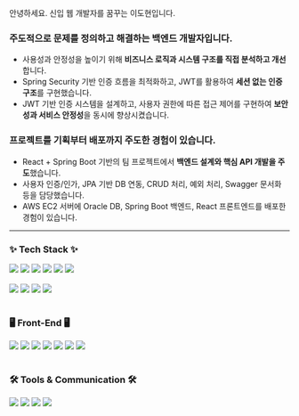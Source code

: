 안녕하세요. 신입 웹 개발자를 꿈꾸는 이도현입니다.

### 주도적으로 문제를 정의하고 해결하는 백엔드 개발자입니다.

- 사용성과 안정성을 높이기 위해 **비즈니스 로직과 시스템 구조를 직접 분석하고 개선**합니다.
- Spring Security 기반 인증 흐름을 최적화하고, JWT를 활용하여 **세션 없는 인증 구조**를 구현했습니다.
- JWT 기반 인증 시스템을 설계하고, 사용자 권한에 따른 접근 제어를 구현하여 **보안성과 서비스 안정성**을 동시에 향상시켰습니다.

### 프로젝트를 기획부터 배포까지 주도한 경험이 있습니다.

- React + Spring Boot 기반의 팀 프로젝트에서 **백엔드 설계와 핵심 API 개발을 주도**했습니다.
- 사용자 인증/인가, JPA 기반 DB 연동, CRUD 처리, 예외 처리, Swagger 문서화 등을 담당했습니다.
- AWS EC2 서버에 Oracle DB, Spring Boot 백엔드, React 프론트엔드를 배포한 경험이 있습니다.
---
<h3 align="left">✨ Tech Stack ✨</h3>

<div align="left">
  <img src="https://img.shields.io/badge/Java-%23ED8B00.svg?style=for-the-badge&logo=openjdk&logoColor=white"/>
  <img src="https://img.shields.io/badge/JDK 11-DC0D15?style=for-the-badge"/>
  <img src="https://img.shields.io/badge/Spring Boot-6DB33F?style=for-the-badge&logo=springboot&logoColor=white"/>
  <img src="https://img.shields.io/badge/Spring Security-6DB33F?style=for-the-badge&logo=springsecurity&logoColor=white"/>
  <img src="https://img.shields.io/badge/Spring MVC-6DB33F?style=for-the-badge"/>
  <img src="https://img.shields.io/badge/Spring Data JPA-6DB33F?style=for-the-badge"/>
</div>

<br/>

<div align="left">
  <img src="https://img.shields.io/badge/Oracle-F80000?style=for-the-badge&logo=oracle&logoColor=white"/>
  <img src="https://img.shields.io/badge/JWT-EF2D5E?style=for-the-badge"/>
  <img src="https://img.shields.io/badge/OAuth 2.0-EB5424?style=for-the-badge"/>
  <img src="https://img.shields.io/badge/Gradle-02303A?style=for-the-badge&logo=Gradle&logoColor=white"/>
</div>

<br/>

<h3 align="left">🖥 Front-End 🖥</h3>
<div align="left">
  <img src="https://img.shields.io/badge/JavaScript-%23F7DF1E.svg?style=for-the-badge&logo=javascript&logoColor=black"/>
  <img src="https://img.shields.io/badge/HTML5-%23E34F26.svg?style=for-the-badge&logo=html5&logoColor=white"/>
  <img src="https://img.shields.io/badge/CSS3-%231572B6.svg?style=for-the-badge&logo=css3&logoColor=white"/>
  <img src="https://img.shields.io/badge/React-%2320232a.svg?style=for-the-badge&logo=react&logoColor=%2361DAFB"/>
  <img src="https://img.shields.io/badge/React Router-CA4245?style=for-the-badge&logo=react-router&logoColor=white"/>
  <img src="https://img.shields.io/badge/Prettier-%23F7B93E.svg?style=for-the-badge&logo=prettier&logoColor=black"/>
  <img src="https://img.shields.io/badge/JSP-%23007ACC.svg?style=for-the-badge&logo=java&logoColor=white"/>
</div>

<br/>

<h3 align="left">🛠 Tools & Communication 🛠</h3>
<div align="left">
  <img src="https://img.shields.io/badge/GitHub-181717.svg?style=for-the-badge&logo=github&logoColor=white"/>
  <img src="https://img.shields.io/badge/Notion-%23000000.svg?style=for-the-badge&logo=notion&logoColor=white"/>
  <img src="https://img.shields.io/badge/Discord-5865F2.svg?style=for-the-badge&logo=discord&logoColor=white"/>
  <img src="https://img.shields.io/badge/Figma-F24E1E.svg?style=for-the-badge&logo=figma&logoColor=white"/>
</div>
